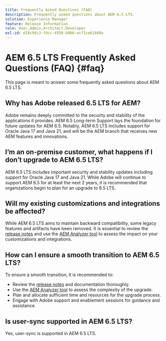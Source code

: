 ```yaml
---
title: Frequently Asked Questions (FAQ)
description: Frequently asked questions about AEM 6.5 LTS.
solution: Experience Manager
feature: Release Information
role: User,Admin,Architect,Developer
exl-id: d18c9dc3-fdcc-4558-b9b6-ecf1ce61048a
---
```

# AEM 6.5 LTS Frequently Asked Questions (FAQ) {#faq}

This page is meant to answer some frequently asked questions about AEM 6.5 LTS.

## Why has Adobe released 6.5 LTS for AEM? 

Adobe remains deeply committed to the security and stability of the applications it provides. AEM 6.5 Long-term Support lays the foundation for future updates for AEM 6.5. Notably, AEM 6.5 LTS includes support for Oracle Java 17 and Java 21, and will be the AEM branch that receives new AEM features and innovations. 

## I’m an on-premise customer, what happens if I don’t upgrade to AEM 6.5 LTS?

AEM 6.5 LTS includes important security and stability updates including support for Oracle Java 17 and Java 21. While Adobe will continue to support AEM 6.5 for at least the next 2 years, it is recommended that organizations begin to plan for an upgrade to 6.5 LTS. 

## Will my existing customizations and integrations be affected?

While AEM 6.5 LTS aims to maintain backward compatibility, some legacy features and artifacts have been removed. 
It is essential to review the [release notes](/help/release-notes/release-notes.md#deprecated-and-removed-features) and use the [AEM Analyzer tool](/help/sites-deploying/aem-analyzer.md) to assess the impact on your customizations and integrations.

## How can I ensure a smooth transition to AEM 6.5 LTS?

To ensure a smooth transition, it is recommended to: 

* Review the [release notes](/help/release-notes/release-notes.md) and documentation thoroughly. 
* Use the [AEM Analyzer tool](/help/sites-deploying/aem-analyzer.md) to assess the complexity of the upgrade. 
* Plan and allocate sufficient time and resources for the upgrade process. 
* Engage with Adobe support and enablement sessions for guidance and assistance.

## Is user-sync supported in AEM 6.5 LTS?

Yes, user-sync is supported in AEM 6.5 LTS.
